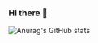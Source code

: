 ### Hi there 👋
![Anurag's GitHub stats](https://github-readme-stats.vercel.app/api?username=zelda397&theme=github_dark&show_icons=true)
<!--
**Zelda397/Zelda397** is a ✨ _special_ ✨ repository because its `README.md` (this file) appears on your GitHub profile.

Here are some ideas to get you started:

- 🔭 I’m currently working on ...
- 🌱 I’m currently learning ...
- 👯 I’m looking to collaborate on ...
- 🤔 I’m looking for help with ...
- 💬 Ask me about ...
- 📫 How to reach me: ...
- 😄 Pronouns: ...
- ⚡ Fun fact: ...
-->
